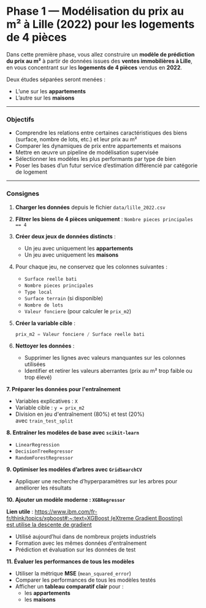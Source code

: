 # Phase 1 — Modélisation du prix au m² à Lille (2022) pour les logements de 4 pièces

Dans cette première phase, vous allez construire un **modèle de prédiction du prix au m²** à partir de données issues des **ventes immobilières à Lille**, en vous concentrant sur les **logements de 4 pièces** vendus en **2022**.

Deux études séparées seront menées :

- L’une sur les **appartements**
- L’autre sur les **maisons**

---

### Objectifs

- Comprendre les relations entre certaines caractéristiques des biens (surface, nombre de lots, etc.) et leur prix au m²
- Comparer les dynamiques de prix entre appartements et maisons
- Mettre en œuvre un pipeline de modélisation supervisée
- Sélectionner les modèles les plus performants par type de bien
- Poser les bases d’un futur service d’estimation différencié par catégorie de logement

---

### Consignes

1. **Charger les données** depuis le fichier `data/lille_2022.csv`
2. **Filtrer les biens de 4 pièces uniquement** : `Nombre pieces principales == 4`
3. **Créer deux jeux de données distincts** :
    - Un jeu avec uniquement les **appartements**
    - Un jeu avec uniquement les **maisons**
4. Pour chaque jeu, ne conservez que les colonnes suivantes :
    - `Surface reelle bati`
    - `Nombre pieces principales`
    - `Type local`
    - `Surface terrain` (si disponible)
    - `Nombre de lots`
    - `Valeur fonciere` (pour calculer le `prix_m2`)
5. **Créer la variable cible** :
    
    ```python
    prix_m2 = Valeur fonciere / Surface reelle bati
    ```
    
6. **Nettoyer les données** :
    - Supprimer les lignes avec valeurs manquantes sur les colonnes utilisées
    - Identifier et retirer les valeurs aberrantes (prix au m² trop faible ou trop élevé)

**7. Préparer les données pour l'entraînement**

- Variables explicatives : `X`
- Variable cible : `y = prix_m2`
- Division en jeu d'entraînement (80%) et test (20%) avec `train_test_split`

**8. Entraîner les modèles de base avec `scikit-learn`**

- `LinearRegression`
- `DecisionTreeRegressor`
- `RandomForestRegressor`

**9. Optimiser les modèles d’arbres avec `GridSearchCV`**

- Appliquer une recherche d’hyperparamètres sur les arbres pour améliorer les résultats

**10. Ajouter un modèle moderne : `XGBRegressor`**

**Lien utile** : [https://www.ibm.com/fr-fr/think/topics/xgboost#:~:text=XGBoost (eXtreme Gradient Boosting) est,utilise la descente de gradient](https://www.ibm.com/fr-fr/think/topics/xgboost#:~:text=XGBoost%20(eXtreme%20Gradient%20Boosting)%20est,utilise%20la%20descente%20de%20gradient)

- Utilisé aujourd’hui dans de nombreux projets industriels
- Formation avec les mêmes données d'entraînement
- Prédiction et évaluation sur les données de test

**11. Évaluer les performances de tous les modèles**

- Utiliser la métrique **MSE** (`mean_squared_error`)
- Comparer les performances de tous les modèles testés
- Afficher un **tableau comparatif clair** pour :
    - les **appartements**
    - les **maisons**